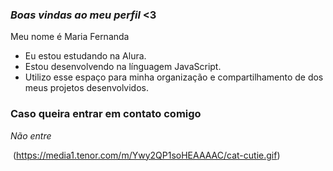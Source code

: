### *Boas vindas ao meu perfil* <3

Meu nome é Maria Fernanda

- Eu estou estudando na Alura.
- Estou desenvolvendo na línguagem JavaScript.
- Utilizo esse espaço para minha organização e compartilhamento de dos meus projetos desenvolvidos.

### Caso queira entrar em contato comigo
*Não entre*




![]()
(https://media1.tenor.com/m/Ywy2QP1soHEAAAAC/cat-cutie.gif)
